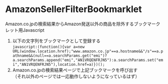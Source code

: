 # AmazonSellerFilterBookmarklet
Amazon.co.jpの検索結果からAmazon発送以外の商品を除外するブックマークレット用Javascript  
1. 以下の文字列をブックマークとして登録する  
`javascript:(function(){var a=new URL(window.location.href);"www.amazon.co.jp"==a.hostname&&"/s"==a.pathname&&(null==a.searchParams.get("emi")?a.searchParams.append("emi","AN1VRQENFRJN5"):a.searchParams.set("emi","AN1VRQENFRJN5"),location.href=a)})();`
2. Amazon.co.jpの検索結果ページで上記ブックマークを呼び出す  
（それ以外のページでは一応動作しないようになっているはず）